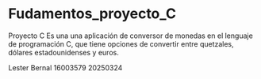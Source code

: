 # Fudamentos_proyecto_C
Proyecto C
Es una una aplicación de conversor de monedas en el lenguaje de programación C, que tiene opciones de convertir entre quetzales, dólares estadounidenses y euros. 

Lester Bernal 16003579 
20250324

